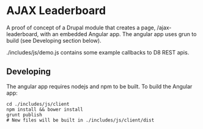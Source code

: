 AJAX Leaderboard
================

A proof of concept of a Drupal module that creates a page, /ajax-leaderboard, 
with an embedded Angular app.  The angular app uses grun to build 
(see Developing section below).

./includes/js/demo.js contains some example callbacks to D8 REST apis.


## Developing

The angular app requires nodejs and npm to be built. To build the Angular app:
```
cd ./includes/js/client
npm install && bower install
grunt publish
# New files will be built in ./includes/js/client/dist
```